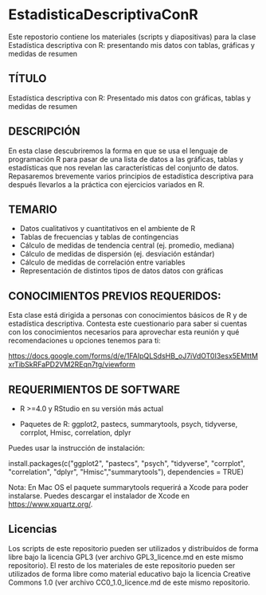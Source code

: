 # EstadisticaDescriptivaConR

Este repostorio contiene los materiales (scripts y diapositivas) para la clase Estadística descriptiva con R: presentando mis datos con tablas, gráficas y medidas de resumen

## TÍTULO

Estadística descriptiva con R: Presentado mis datos con gráficas, tablas y medidas de resumen


## DESCRIPCIÓN

En esta clase descubriremos la forma en que se usa el lenguaje de programación R para pasar de una lista de datos a las gráficas, tablas y estadísticas que nos revelan las características del conjunto de datos. Repasaremos brevemente varios principios de estadística descriptiva para después llevarlos a la práctica con ejercicios variados en R.


## TEMARIO

- Datos cualitativos y cuantitativos en el ambiente de R
- Tablas de frecuencias y tablas de contingencias
- Cálculo de medidas de tendencia central (ej. promedio, mediana) 
- Cálculo de medidas de dispersión (ej. desviación estándar)
- Cálculo de medidas de correlación entre variables
- Representación de distintos tipos de datos datos con gráficas



## CONOCIMIENTOS PREVIOS REQUERIDOS:
Esta clase está dirigida a personas con conocimientos básicos de R y de estadística descriptiva. Contesta este cuestionario para saber si cuentas con los conocimientos necesarios para aprovechar esta reunión y qué recomendaciones u opciones tenemos para ti:

https://docs.google.com/forms/d/e/1FAIpQLSdsHB_oJ7iVdOT0I3esx5EMttMxrTibSkRFaPD2VM2REqn7tg/viewform


## REQUERIMIENTOS DE SOFTWARE

+ R >=4.0 y RStudio en su versión más actual

+ Paquetes de R: ggplot2, pastecs, summarytools, psych, tidyverse, corrplot, Hmisc, correlation, dplyr

Puedes usar la instrucción de instalación:

install.packages(c("ggplot2", "pastecs", "psych", "tidyverse", "corrplot", "correlation", "dplyr", "Hmisc","summarytools"), dependencies = TRUE)

Nota: En Mac OS el paquete summarytools requerirá a Xcode para poder instalarse. Puedes descargar el instalador de Xcode en https://www.xquartz.org/.

## Licencias
Los scripts de este repositorio pueden ser utilizados y distribuídos de forma libre bajo la licencia GPL3 (ver archivo GPL3_licence.md en este mismo repositorio). El resto de los materiales de este repositorio pueden ser utilizados de forma libre como material educativo bajo la licencia Creative Commons 1.0 (ver archivo CC0_1.0_licence.md de este mismo repositorio.

